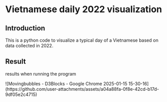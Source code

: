 <h1>Vietnamese daily 2022 visualization</h1>
<h2>Introduction</h2>
<p>This is a python code to visualize a typical day of a Vietnamese based on data collected in 2022.</p>
<h2>Result</h2>
<div>
  <p>results when running the program</p>
  <p>![Movingbubbles - D3Blocks - Google Chrome 2025-01-15 15-30-16](https://github.com/user-attachments/assets/a04a88fa-0f8e-42cd-b17d-9df05e2c4715)</p>


</div>
